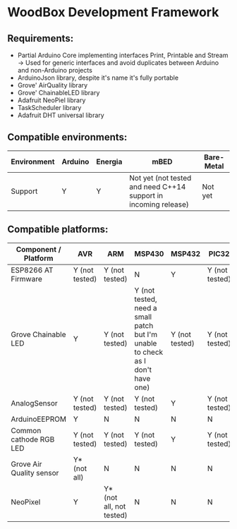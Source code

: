 # WoodBox Development Framework

## Requirements:
- Partial Arduino Core implementing interfaces Print, Printable and Stream -> Used for generic interfaces and avoid duplicates between Arduino and non-Arduino projects
- ArduinoJson library, despite it's name it's fully portable
- Grove' AirQuality library
- Grove' ChainableLED library
- Adafruit NeoPiel library
- TaskScheduler library
- Adafruit DHT universal library

## Compatible environments:

| Environment | Arduino | Energia | mBED                                                            | Bare-Metal |
|-------------|---------|---------|-----------------------------------------------------------------|------------|
| Support     | Y       | Y       | Not yet (not tested and need C++14 support in incoming release) | Not yet    |

## Compatible platforms:

| Component / Platform     | AVR            | ARM                      | MSP430                                                                         | MSP432         | PIC32          |
|--------------------------|----------------|--------------------------|--------------------------------------------------------------------------------|----------------|----------------|
| ESP8266 AT Firmware      | Y (not tested) | Y (not tested)           | N                                                                              | Y              | Y (not tested) |
| Grove Chainable LED      | Y              | Y (not tested)           | Y (not tested, need a small patch but I'm unable to check as I don't have one) | Y (not tested) | Y (not tested) |
| AnalogSensor             | Y (not tested) | Y (not tested)           | Y (not tested)                                                                 | Y              | Y (not tested) |
| ArduinoEEPROM            | Y              | N                        | N                                                                              | N              | N              |
| Common cathode RGB LED   | Y (not tested) | Y (not tested)           | Y (not tested)                                                                 | Y              | Y (not tested) |
| Grove Air Quality sensor | Y* (not all)   | N                        | N                                                                              | N              | N              |
| NeoPixel                 | Y              | Y* (not all, not tested) | N                                                                              | N              | N              |
